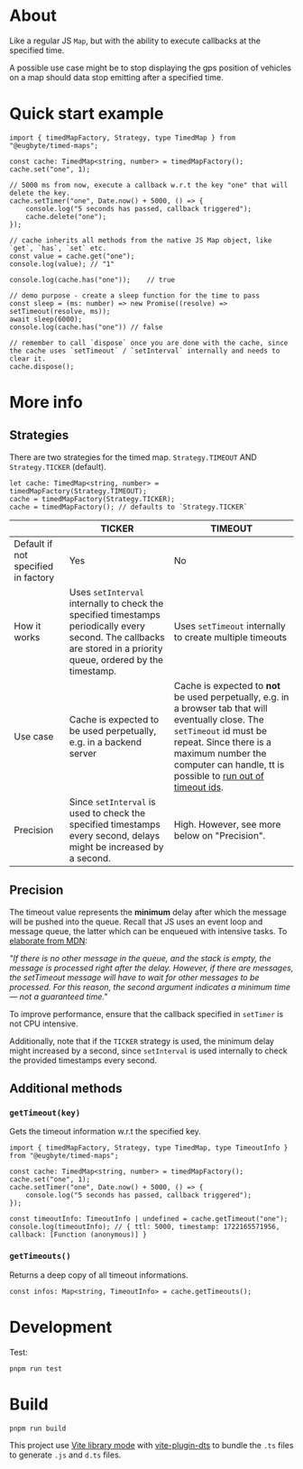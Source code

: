 # About

Like a regular JS `Map`, but with the ability to execute callbacks at the specified time.

A possible use case might be to stop displaying the gps position of vehicles on a map should data stop emitting after a specified time.

# Quick start example

```
import { timedMapFactory, Strategy, type TimedMap } from "@eugbyte/timed-maps";

const cache: TimedMap<string, number> = timedMapFactory();
cache.set("one", 1);

// 5000 ms from now, execute a callback w.r.t the key "one" that will delete the key.
cache.setTimer("one", Date.now() + 5000, () => {
    console.log("5 seconds has passed, callback triggered");
    cache.delete("one");
});

// cache inherits all methods from the native JS Map object, like `get`, `has`, `set` etc.
const value = cache.get("one");
console.log(value); // "1"

console.log(cache.has("one"));    // true

// demo purpose - create a sleep function for the time to pass
const sleep = (ms: number) => new Promise((resolve) => setTimeout(resolve, ms));
await sleep(6000);
console.log(cache.has("one")) // false

// remember to call `dispose` once you are done with the cache, since the cache uses `setTimeout` / `setInterval` internally and needs to clear it.
cache.dispose();
```

# More info

## Strategies

There are two strategies for the timed map. `Strategy.TIMEOUT` AND `Strategy.TICKER` (default).

```
let cache: TimedMap<string, number> = timedMapFactory(Strategy.TIMEOUT);
cache = timedMapFactory(Strategy.TICKER);
cache = timedMapFactory(); // defaults to `Strategy.TICKER`
```

|                                     | TICKER                                                                                                                                                             | TIMEOUT                                                                                                                                                                                                                                                                                                                              |
| ----------------------------------- | ------------------------------------------------------------------------------------------------------------------------------------------------------------------ | ------------------------------------------------------------------------------------------------------------------------------------------------------------------------------------------------------------------------------------------------------------------------------------------------------------------------------------ |
| Default if not specified in factory | Yes                                                                                                                                                                | No                                                                                                                                                                                                                                                                                                                                   |
| How it works                        | Uses `setInterval` internally to check the specified timestamps periodically every second. The callbacks are stored in a priority queue, ordered by the timestamp. | Uses `setTimeout` internally to create multiple timeouts                                                                                                                                                                                                                                                                             |
| Use case                            | Cache is expected to be used perpetually, e.g. in a backend server                                                                                                 | Cache is expected to <b>not</b> be used perpetually, e.g. in a browser tab that will eventually close. The `setTimeout` id must be repeat. Since there is a maximum number the computer can handle, tt is possible to [run out of timeout ids](https://stackoverflow.com/questions/53102524/does-javascript-run-out-of-timeout-ids). |
| Precision                           | Since `setInterval` is used to check the specified timestamps every second, delays might be increased by a second.                                                 | High. However, see more below on "Precision".                                                                                                                                                                                                                                                                                        |

## Precision

The timeout value represents the <b>minimum</b> delay after which the message will be pushed into the queue.
Recall that JS uses an event loop and message queue, the latter which can be enqueued with intensive tasks. To [elaborate from MDN](https://developer.mozilla.org/en-US/docs/Web/JavaScript/Event_loop#adding_messages):

<i>"If there is no other message in the queue, and the stack is empty, the message is processed right after the delay. However, if there are messages, the setTimeout message will have to wait for other messages to be processed. For this reason, the second argument indicates a minimum time — not a guaranteed time."</i>

To improve performance, ensure that the callback specified in `setTimer` is not CPU intensive.

Additionally, note that if the `TICKER` strategy is used, the minimum delay might increased by a second, since `setInterval` is used internally to check the provided timestamps every second.

## Additional methods

### `getTimeout(key)`

Gets the timeout information w.r.t the specified key.

```
import { timedMapFactory, Strategy, type TimedMap, type TimeoutInfo } from "@eugbyte/timed-maps";

const cache: TimedMap<string, number> = timedMapFactory();
cache.set("one", 1);
cache.setTimer("one", Date.now() + 5000, () => {
    console.log("5 seconds has passed, callback triggered");
});

const timeoutInfo: TimeoutInfo | undefined = cache.getTimeout("one");
console.log(timeoutInfo); // { ttl: 5000, timestamp: 1722165571956, callback: [Function (anonymous)] }
```

### `getTimeouts()`

Returns a deep copy of all timeout informations.

```
const infos: Map<string, TimeoutInfo> = cache.getTimeouts();
```

# Development
Test:

`pnpm run test`

# Build

`pnpm run build`

This project use [Vite library mode](https://vitejs.dev/guide/build#library-mode) with [vite-plugin-dts](https://github.com/qmhc/vite-plugin-dts) to bundle the `.ts` files to generate `.js` and `d.ts` files.
